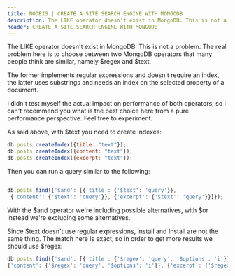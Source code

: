 ```yaml
---
title: NODEIS | CREATE A SITE SEARCH ENGINE WITH MONGODB
description: The LIKE operator doesn't exist in MongoDB. This is not a problem.
header: CREATE A SITE SEARCH ENGINE WITH MONGODB
---
```

The LIKE operator doesn't exist in MongoDB. This is not a problem. The real problem here is to choose between two MongoDB operators that many people think are similar, namely $regex and $text.

The former implements regular expressions and doesn't require an index, the latter uses substrings and needs an index on the selected property of a document.

I didn't test myself the actual impact on performance of both operators, so I can't recommend you what is the best choice here from a pure performance perspective. Feel free to experiment.

As said above, with $text you need to create indexes:

``` javascript
db.posts.createIndex({title: "text"});
db.posts.createIndex({content: "text"});
db.posts.createIndex({excerpt: "text"});

```

Then you can run a query similar to the following:

``` javascript

db.posts.find({'$and': [{'title': {'$text': 'query'}},
 {'content': {'$text': 'query'}}, {'excerpt': {'$text': 'query'}}]});

```
With the $and operator we're including possible alternatives, with $or instead we're excluding some alternatives.

Since $text doesn't use regular expressions, install and Install are not the same thing. The match here is exact, so in order to get more results we should use $regex:


``` javascript
db.posts.find({'$and': [{'title': {'$regex': 'query', '$options': 'i'}},
{'content': {'$regex': 'query', '$options': 'i'}}, {'excerpt': {'$regex': 'query', '$options': 'i'}}]});
```